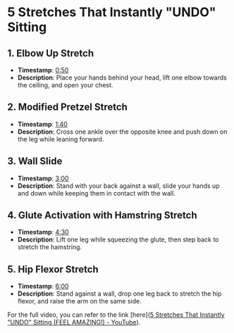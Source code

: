 


# 5 Stretches That Instantly "UNDO" Sitting

## 1. Elbow Up Stretch

- **Timestamp**: [0:50](https://youtu.be/U5VtjFywhIA?t=51)
- **Description**: Place your hands behind your head, lift one elbow towards the ceiling, and open your chest.

## 2. Modified Pretzel Stretch

- **Timestamp**: [1:40](https://youtu.be/U5VtjFywhIA?t=140)
- **Description**: Cross one ankle over the opposite knee and push down on the leg while leaning forward.

## 3. Wall Slide

- **Timestamp**: [3:00](https://youtu.be/U5VtjFywhIA?t=180s)
- **Description**: Stand with your back against a wall, slide your hands up and down while keeping them in contact with the wall.

## 4. Glute Activation with Hamstring Stretch

- **Timestamp**: [4:30](https://youtu.be/U5VtjFywhIA?t=270s)
- **Description**: Lift one leg while squeezing the glute, then step back to stretch the hamstring.

## 5. Hip Flexor Stretch

- **Timestamp**: [6:00](https://youtu.be/U5VtjFywhIA?t=360s)
- **Description**: Stand against a wall, drop one leg back to stretch the hip flexor, and raise the arm on the same side.

For the full video, you can refer to the link [here]([5 Stretches That Instantly "UNDO" Sitting (FEEL AMAZING!) - YouTube](https://www.youtube.com/watch?v=U5VtjFywhIA)).

